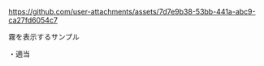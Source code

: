 
https://github.com/user-attachments/assets/7d7e9b38-53bb-441a-abc9-ca27fd6054c7
  
霧を表示するサンプル  
  
・適当  
 


